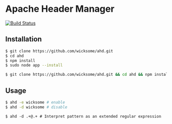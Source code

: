 # Apache Header Manager

[![Build Status](https://travis-ci.org/wicksome/ahd.svg?branch=master)](https://travis-ci.org/wicksome/ahd)

## Installation

```bash
$ git clone https://github.com/wicksome/ahd.git
$ cd ahd
$ npm install
$ sudo node app --install
```

```bash
$ git clone https://github.com/wicksome/ahd.git && cd ahd && npm install && sudo node app --install
```

## Usage

```bash
$ ahd -e wicksome # enable
$ ahd -d wicksome # disable
```

```shell
$ ahd -d .+@.+ # Interpret pattern as an extended regular expression
```